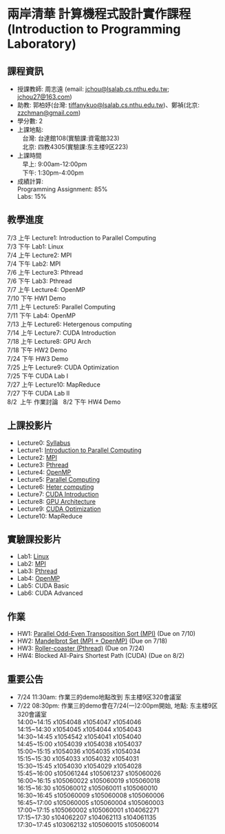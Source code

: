 # 兩岸清華 計算機程式設計實作課程  (Introduction to Programming Laboratory) 

## 課程資訊
- 授課教師: 周志遠 (email: jchou@lsalab.cs.nthu.edu.tw; jchou27@163.com)  
- 助教: 郭柏妤(台灣: tiffanykuo@lsalab.cs.nthu.edu.tw)、鄭禎(北京: zzchman@gmail.com)  
- 學分數: 2  
- 上課地點:  
    台灣: 台達館108(實驗課:資電館323)  
    北京: 四教4305(實驗課:东主楼9区223)  
- 上課時間  
    早上: 9:00am-12:00pm  
    下午: 1:30pm-4:00pm  
- 成績計算:   
  Programming Assignment: 85%  
  Labs: 15%  

## 教學進度
7/3  上午	Lecture1: Introduction to Parallel Computing  
7/3  下午	Lab1: Linux  
7/4  上午	Lecture2: MPI  
7/4  下午	Lab2: MPI  
7/6  上午	Lecture3: Pthread  
7/6  下午	Lab3: Pthread  
7/7  上午	Lecture4: OpenMP  
7/10 下午	HW1 Demo  
7/11 上午	Lecture5: Parallel Computing  
7/11 下午	Lab4: OpenMP  
7/13 上午	Lecture6: Hetergenous computing  
7/14 上午	Lecture7: CUDA Introduction  
7/18 上午	Lecture8: GPU Arch  
7/18 下午	HW2 Demo  
7/24 下午	HW3 Demo  
7/25 上午	Lecture9: CUDA Optimization  
7/25 下午	CUDA Lab I  
7/27 上午	Lecture10: MapReduce  
7/27 下午	CUDA Lab II    
8/2  上午 作業討論  
8/2  下午	HW4 Demo  


## 上課投影片
- Lecture0: [Syllabus](syllabus.pdf)  
- Lecture1: [Introduction to Parallel Computing](Chap1_Intro.pdf)  
- Lecture2: [MPI](Chap2_MPI.pdf)  
- Lecture3: [Pthread](Chap3_Pthread.pdf)  
- Lecture4: [OpenMP](Chap4_OpenMP.pdf)  
- Lecture5: [Parallel Computing](Chap5_Parallel_Computing.pdf)  
- Lecture6: [Heter computing](Chap6_Heter_Computing.pdf)  
- Lecture7: [CUDA Introduction](Chap7_Intro.pdf)  
- Lecture8: [GPU Architecture](Chap8_GPU_Arch.pdf)  
- Lecture9: [CUDA Optimization](Chap9_CUDA_Optimization.pdf)  
- Lecture10: MapReduce

## 實驗課投影片
- Lab1: [Linux](IPL2017-lab1-linux.pdf)  
- Lab2: [MPI](IPL2017-lab2-MPI.pdf)  
- Lab3: [Pthread](IPL2017-lab3-Pthread.pdf)  
- Lab4: [OpenMP](IPL2017-lab4-Openmp.pdf)  
- Lab5: CUDA Basic  
- Lab6: CUDA Advanced

## 作業
- HW1: [Parallel Odd-Even Transposition Sort (MPI)](IPL_2017_HW1.pdf) (Due on 7/10)  
- HW2: [Mandelbrot Set (MPI + OpenMP)](IPL_2017_HW2.pdf) (Due on 7/18)   
- HW3: [Roller-coaster (Pthread)](IPL_2017_HW3.pdf) (Due on 7/24)    
- HW4: Blocked All-Pairs Shortest Path (CUDA)  (Due on 8/2)  

## 重要公告
- 7/24 11:30am: 作業三的demo地點改到 东主楼9区320會議室
- 7/22 08:30pm: 作業三的demo會在7/24(一)2:00pm開始, 地點: 东主楼9区320會議室    
14:00~14:15	x1054048	x1054047	x1054046  
14:15~14:30	x1054045	x1054044	x1054043  
14:30~14:45	x1054542	x1054041	x1054040  
14:45~15:00	x1054039	x1054038	x1054037  
15:00~15:15	x1054036	x1054035	x1054034  
15:15~15:30	x1054033	x1054032	x1054031  
15:30~15:45	x1054030	x1054029	x1054028  
15:45~16:00	s105061244	s105061237	s105060026  
16:00~16:15	s105060022	s105060019	s105060018  
16:15~16:30	s105060012	s105060011	s105060010  
16:30~16:45	s105060009	s105060008	s105060006  
16:45~17:00	s105060005	s105060004	s105060003  
17:00~17:15	s105060002	s105060001	s104062271  
17:15~17:30	s104062207	s104062113	s104061135  
17:30~17:45	s103062132	s105060015	s105060014  

